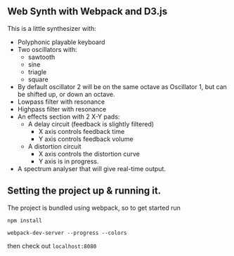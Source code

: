## Web Synth with Webpack and D3.js

This is a little synthesizer with:
- Polyphonic playable keyboard
- Two oscillators with:
  - sawtooth
  - sine
  - triagle
  - square
- By default oscillator 2 will be on the same octave as Oscillator 1, but can be shifted up, or down an octave.
- Lowpass filter with resonance
- Highpass filter with resonance
- An effects section with 2 X-Y pads:
  - A delay circuit (feedback is slightly filtered)
    - X axis controls feedback time
    - Y axis controls feedback volume
  - A distortion circuit
    - X axis controls the distortion curve
    - Y axis is in progress.
- A spectrum analyser that will give real-time output.

## Setting the project up & running it.

The project is bundled using webpack, so to get started run

`npm install`

`webpack-dev-server --progress --colors`

then check out `localhost:8080`
